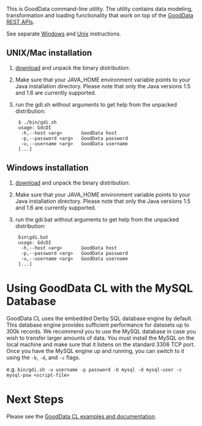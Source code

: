 This is GoodData command-line utility. The utility contains data modeling, transformation and loading functionality that work on top of the [GoodData REST APIs](http://developer.gooddata.com/api/).

See separate [Windows](#iwin) and [Unix](#iunix) instructions.

<a name="iunix"></a>
## UNIX/Mac installation


1. [download](http://github.com/gooddata/GoodData-CL/downloads) and unpack the binary distribution:

2. Make sure that your JAVA_HOME environment variable points to your Java installation directory.
   Please note that only the Java versions 1.5 and 1.6 are currently supported.

3. run the gdi.sh without arguments to get help from the unpacked distribution:

        $ ./bin/gdi.sh
        usage: GdcDI
         -h,--host <arg>       GoodData host
         -p,--password <arg>   GoodData password
         -u,--username <arg>   GoodData username
        [...]

<a name="iwin"></a>
## Windows installation

1. [download](http://github.com/gooddata/GoodData-CL/downloads) and unpack the binary distribution:

2. Make sure that your JAVA_HOME environment variable points to your Java installation directory.
   Please note that only the Java versions 1.5 and 1.6 are currently supported.

3. run the gdi.bat without arguments to get help from the unpacked distribution:

        bin\gdi.bat
        usage: GdcDI
         -h,--host <arg>       GoodData host
         -p,--password <arg>   GoodData password
         -u,--username <arg>   GoodData username
        [...]

# Using GoodData CL with the MySQL Database

GoodData CL uses the embedded Derby SQL database engine by default. This database engine provides sufficient
performance for datasets up to 300k records. We recommend you to use the MySQL database in case you wish to
transfer larger amounts of data. You must install the MySQL on the local machine and make sure that it listens
on the standard 3306 TCP port. Once you have the MySQL engine up and running, you can switch to it using the
 `-b`, `-d`, and `-c` flags.

 e.g. `bin/gdi.sh -u username -p password -b mysql -d mysql-user -c mysql-psw <script-file>`

# Next Steps

Please see the [GoodData CL examples and documentation](http://developer.gooddata.com/gooddata-cl/).